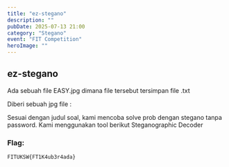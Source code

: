 ```yaml
---
title: "ez-stegano"
description: ""
pubDate: 2025-07-13 21:00
category: "Stegano"
event: "FIT Competition"
heroImage: ""
---
```


## ez-stegano

Ada sebuah file EASY.jpg dimana file tersebut tersimpan file .txt

Diberi sebuah jpg file :

Sesuai dengan judul soal, kami mencoba solve prob dengan stegano tanpa password. Kami menggunakan tool berikut Steganographic Decoder

### Flag:

```
FITUKSW{FT1K4ub3r4ada}
```
